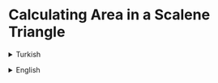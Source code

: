# Calculating Area in a Scalene Triangle
<details><summary>Turkish</summary>
<p>

# Ödev
## Java 101 - Temel Kavramlar ve Değişkenler - Dik Üçgende Hipotenüs Bulma 
 
 Kullanıcıdan dik kenarlarının uzunluğunu alan ve hipotenüsü hesaplayan programı yazın.

## Çeşitkenar Üçgende Alan Hesaplama
Üç kenar uzunluğunu kullanıcıdan aldığınız üçgenin alanını hesaplayan programı yazınız.

### Formül

- `Üç𝑔𝑒𝑛𝑖𝑛 ç𝑒𝑣𝑟𝑒𝑠𝑖` = 2𝑢
- `𝑢` = (a+b+c) / 2
- `Alan * Alan` = 𝑢 * (𝑢 − 𝑎)* (𝑢 − 𝑏) * (𝑢 − 𝑐)

### Örnek Çıktı

      - Birinci kenar uzunluğunu giriniz: 8
      - İkinci kenar uzunluğunu giriniz: 6
      - Üçgenin Hipotenüsü: 10.0

      - Birinci kenar uzunluğunu giriniz: 8
      - İkinci kenar uzunluğunu giriniz: 6
      - Üçüncü kenar uzunluğunu giriniz: 10
      - Üçgenin Çevresi: 24.0
      - Üçgenin Alanı: 24.0

</p>

</details>

<p>
</p>

<details><summary>English</summary>
<p>

# Assignment
## Java 101 - Basic Concepts and Variables - Finding the Hypotenuse in a Right Triangle
Write a program that takes the length of the perpendicular sides from the user and calculates the hypotenuse. 

## Calculating Area in a Scalene Triangle
Write a program that calculates the area of the triangle whose three side lengths you get from the user.   

### Formula

- `Circumference of Triangle` = 2𝑢
- `𝑢` = (a+b+c) / 2
- `Area * Area` = 𝑢 * (𝑢 − 𝑎)* (𝑢 − 𝑏) * (𝑢 − 𝑐)

### Sample Output

      - Enter the first side length: 8
      - Enter the second side length: 6
      - Hypotenuse of Triangle: 10.0

      - Enter the first side length: 8
      - Enter the second side length: 6
      - Enter the length of the third side: 10
      - Circumference of Triangle: 24.0
      - Area of Triangle: 24.0
   
</p>

</details>
 